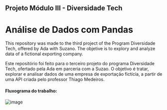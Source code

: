## Projeto Módulo III - Diversidade Tech
 
# Análise de Dados com Pandas

This repository was made to the third project of the Program Diversidade Tech, offered by Ada with Suzano. The objetive is to explory and analyze data 
of a fictional exporting company.

Este repositório foi feito para o terceiro projeto do programa Diversidade Tech, ofertado pela Ada em parceria com a Suzao. O objetivo é tratar, explorar e analisar
dados de uma empresa de exportação fictícia, a partir de uma API criada pelo professor Thiago Medeiros.


#### Fluxograma do trabalho:

![image](https://user-images.githubusercontent.com/59098432/202803859-7bb55d71-c88a-4496-804d-fbab63feecb8.png)
